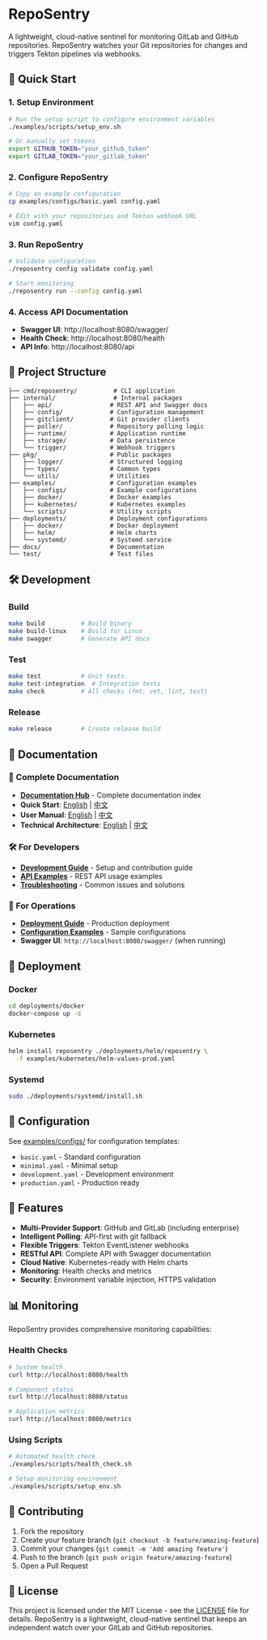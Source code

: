 # RepoSentry


A lightweight, cloud-native sentinel for monitoring GitLab and GitHub repositories. RepoSentry watches your Git repositories for changes and triggers Tekton pipelines via webhooks.

## 🚀 Quick Start

### 1. Setup Environment
```bash
# Run the setup script to configure environment variables
./examples/scripts/setup_env.sh

# Or manually set tokens
export GITHUB_TOKEN="your_github_token"
export GITLAB_TOKEN="your_gitlab_token"
```

### 2. Configure RepoSentry
```bash
# Copy an example configuration
cp examples/configs/basic.yaml config.yaml

# Edit with your repositories and Tekton webhook URL
vim config.yaml
```

### 3. Run RepoSentry
```bash
# Validate configuration
./reposentry config validate config.yaml

# Start monitoring
./reposentry run --config config.yaml
```

### 4. Access API Documentation
- **Swagger UI**: http://localhost:8080/swagger/
- **Health Check**: http://localhost:8080/health
- **API Info**: http://localhost:8080/api

## 📁 Project Structure

```
├── cmd/reposentry/          # CLI application
├── internal/                # Internal packages
│   ├── api/                # REST API and Swagger docs
│   ├── config/             # Configuration management
│   ├── gitclient/          # Git provider clients
│   ├── poller/             # Repository polling logic
│   ├── runtime/            # Application runtime
│   ├── storage/            # Data persistence
│   └── trigger/            # Webhook triggers
├── pkg/                    # Public packages
│   ├── logger/             # Structured logging
│   ├── types/              # Common types
│   └── utils/              # Utilities
├── examples/               # Configuration examples
│   ├── configs/            # Example configurations
│   ├── docker/             # Docker examples
│   ├── kubernetes/         # Kubernetes examples
│   └── scripts/            # Utility scripts
├── deployments/            # Deployment configurations
│   ├── docker/             # Docker deployment
│   ├── helm/               # Helm charts
│   └── systemd/            # Systemd service
├── docs/                   # Documentation
└── test/                   # Test files
```

## 🛠️ Development

### Build
```bash
make build          # Build binary
make build-linux    # Build for Linux
make swagger        # Generate API docs
```

### Test
```bash
make test           # Unit tests
make test-integration  # Integration tests
make check          # All checks (fmt, vet, lint, test)
```

### Release
```bash
make release        # Create release build
```

## 📖 Documentation

### 📖 Complete Documentation
- **[Documentation Hub](docs/README.md)** - Complete documentation index
- **Quick Start**: [English](docs/en/QUICKSTART.md) | [中文](docs/zh/QUICKSTART.md)
- **User Manual**: [English](docs/en/USER_MANUAL.md) | [中文](docs/zh/USER_MANUAL.md)
- **Technical Architecture**: [English](docs/en/ARCHITECTURE.md) | [中文](docs/zh/ARCHITECTURE.md)

### 🛠️ For Developers
- **[Development Guide](docs/en/DEVELOPMENT.md)** - Setup and contribution guide
- **[API Examples](docs/en/API_EXAMPLES.md)** - REST API usage examples
- **[Troubleshooting](docs/en/TROUBLESHOOTING.md)** - Common issues and solutions

### 🚀 For Operations
- **[Deployment Guide](deployments/README.md)** - Production deployment
- **[Configuration Examples](examples/README.md)** - Sample configurations
- **Swagger UI**: `http://localhost:8080/swagger/` (when running)

## 🚢 Deployment

### Docker
```bash
cd deployments/docker
docker-compose up -d
```

### Kubernetes
```bash
helm install reposentry ./deployments/helm/reposentry \
  -f examples/kubernetes/helm-values-prod.yaml
```

### Systemd
```bash
sudo ./deployments/systemd/install.sh
```

## 🔧 Configuration

See [examples/configs/](examples/configs/) for configuration templates:
- `basic.yaml` - Standard configuration
- `minimal.yaml` - Minimal setup
- `development.yaml` - Development environment
- `production.yaml` - Production ready

## 🔗 Features

- **Multi-Provider Support**: GitHub and GitLab (including enterprise)
- **Intelligent Polling**: API-first with git fallback
- **Flexible Triggers**: Tekton EventListener webhooks
- **RESTful API**: Complete API with Swagger documentation
- **Cloud Native**: Kubernetes-ready with Helm charts
- **Monitoring**: Health checks and metrics
- **Security**: Environment variable injection, HTTPS validation

## 📊 Monitoring

RepoSentry provides comprehensive monitoring capabilities:

### Health Checks
```bash
# System health
curl http://localhost:8080/health

# Component status
curl http://localhost:8080/status

# Application metrics
curl http://localhost:8080/metrics
```

### Using Scripts
```bash
# Automated health check
./examples/scripts/health_check.sh

# Setup monitoring environment
./examples/scripts/setup_env.sh
```

## 🤝 Contributing

1. Fork the repository
2. Create your feature branch (`git checkout -b feature/amazing-feature`)
3. Commit your changes (`git commit -m 'Add amazing feature'`)
4. Push to the branch (`git push origin feature/amazing-feature`)
5. Open a Pull Request

## 📜 License

This project is licensed under the MIT License - see the [LICENSE](LICENSE) file for details.
RepoSentry is a lightweight, cloud-native sentinel that keeps an independent watch over your GitLab and GitHub repositories.
